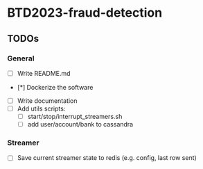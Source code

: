 # BTD2023-fraud-detection

## TODOs

### General
- [ ] Write README.md
- [*] Dockerize the software
- [ ] Write documentation
- [ ] Add utils scripts:
    - [ ] start/stop/interrupt_streamers.sh
    - [ ] add user/account/bank to cassandra

### Streamer
- [ ] Save current streamer state to redis (e.g. config, last row sent)
